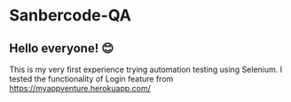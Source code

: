 # Sanbercode-QA

## Hello everyone! 😊
This is my very first experience trying automation testing using Selenium. I tested the functionality of Login feature from https://myappventure.herokuapp.com/
